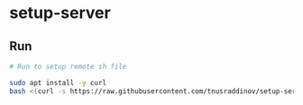 # setup-server

## Run

```sh
# Run to setup remote sh file

sudo apt install -y curl
bash <(curl -s https://raw.githubusercontent.com/tnusraddinov/setup-server/main/setup.sh)

```
